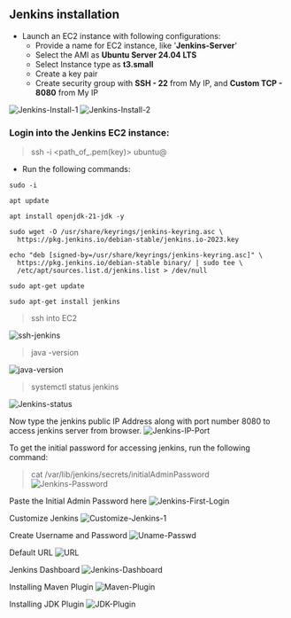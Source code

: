 ## Jenkins installation
- Launch an EC2 instance with following configurations:  
  - Provide a name for EC2 instance, like '__Jenkins-Server__' 
  - Select the AMI as __Ubuntu Server 24.04 LTS__
  - Select Instance type as __t3.small__
  - Create a key pair
  - Create security group with __SSH - 22__ from My IP, and __Custom TCP - 8080__ from My IP

![Jenkins-Install-1](https://github.com/Kizhakkekkara-Vishnu-Vijayan/Jenkins-CI-CD-Pipeline/blob/master/Jenkins-SS-ALL/Jenkins-Install-1.png)
![Jenkins-Install-2](https://github.com/Kizhakkekkara-Vishnu-Vijayan/Jenkins-CI-CD-Pipeline/blob/master/Jenkins-SS-ALL/Jenkins-Install-2.png)

### Login into the Jenkins EC2 instance:
> ssh -i <path_of_.pem(key)> ubuntu@<public-IP>

- Run the following commands:
```
sudo -i

apt update

apt install openjdk-21-jdk -y

sudo wget -O /usr/share/keyrings/jenkins-keyring.asc \
  https://pkg.jenkins.io/debian-stable/jenkins.io-2023.key

echo "deb [signed-by=/usr/share/keyrings/jenkins-keyring.asc]" \
  https://pkg.jenkins.io/debian-stable binary/ | sudo tee \
  /etc/apt/sources.list.d/jenkins.list > /dev/null

sudo apt-get update

sudo apt-get install jenkins
```
> ssh into EC2

![ssh-jenkins](https://github.com/Kizhakkekkara-Vishnu-Vijayan/Jenkins-CI-CD-Pipeline/blob/master/Jenkins-SS-ALL/ssh-jenkins.png)
> java -version

![java-version](https://github.com/Kizhakkekkara-Vishnu-Vijayan/Jenkins-CI-CD-Pipeline/blob/master/Jenkins-SS-ALL/java-version.png)
> systemctl status jenkins

![Jenkins-status](https://github.com/Kizhakkekkara-Vishnu-Vijayan/Jenkins-CI-CD-Pipeline/blob/master/Jenkins-SS-ALL/Jenkins-status.png)

Now type the jenkins public IP Address along with port number 8080 to access jenkins server from browser.
![Jenkins-IP-Port](https://github.com/Kizhakkekkara-Vishnu-Vijayan/Jenkins-CI-CD-Pipeline/blob/master/Jenkins-SS-ALL/Jenkins-IP-Port.png)

To get the initial password for accessing jenkins, run the following command:
> cat /var/lib/jenkins/secrets/initialAdminPassword
![Jenkins-Password](https://github.com/Kizhakkekkara-Vishnu-Vijayan/Jenkins-CI-CD-Pipeline/blob/master/Jenkins-SS-ALL/Jenkins-Password.png)

Paste the Initial Admin Password here
![Jenkins-First-Login](https://github.com/Kizhakkekkara-Vishnu-Vijayan/Jenkins-CI-CD-Pipeline/blob/master/Jenkins-SS-ALL/Jenkins-First-Login.png)

Customize Jenkins
![Customize-Jenkins-1](https://github.com/Kizhakkekkara-Vishnu-Vijayan/Jenkins-CI-CD-Pipeline/blob/master/Jenkins-SS-ALL/Customize-Jenkins-1.png)

Create Username and Password
![Uname-Passwd](https://github.com/Kizhakkekkara-Vishnu-Vijayan/Jenkins-CI-CD-Pipeline/blob/master/Jenkins-SS-ALL/Uname-Passwd.png)

Default URL
![URL](https://github.com/Kizhakkekkara-Vishnu-Vijayan/Jenkins-CI-CD-Pipeline/blob/master/Jenkins-SS-ALL/URL.png)

Jenkins Dashboard
![Jenkins-Dashboard](https://github.com/Kizhakkekkara-Vishnu-Vijayan/Jenkins-CI-CD-Pipeline/blob/master/Jenkins-SS-ALL/Jenkins-Dashboard.png)

Installing Maven Plugin
![Maven-Plugin](https://github.com/Kizhakkekkara-Vishnu-Vijayan/Jenkins-CI-CD-Pipeline/blob/master/Jenkins-SS-ALL/Maven-Plugin.png)

Installing JDK Plugin
![JDK-Plugin](https://github.com/Kizhakkekkara-Vishnu-Vijayan/Jenkins-CI-CD-Pipeline/blob/master/Jenkins-SS-ALL/JDK-Plugin.png)
